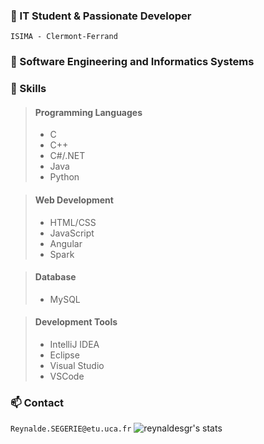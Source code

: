 <!DOCTYPE html>
<html lang="en">
<head>
    <meta charset="UTF-8">
    <meta name="viewport" content="width=device-width, initial-scale=1.">
</head>
<body>

<h3> 🚀 IT Student & Passionate Developer</h3>

``ISIMA - Clermont-Ferrand``

<h3> 🌱 Software Engineering and Informatics Systems </h3>

<h3> 💼 Skills</h3>

<blockquote>
    <h4>Programming Languages</h4>
    <ul>
        <li>C</li>
        <li>C++</li>
        <li>C#/.NET</li>
        <li>Java</li>
        <li>Python</li>
    </ul>
</blockquote>
<blockquote>
    <h4>Web Development</h4>
    <ul>
        <li>HTML/CSS</li>
        <li>JavaScript</li>
        <li>Angular</li>
        <li>Spark</li>
    </ul>
</blockquote>
<blockquote>
    <h4>Database</h4>
    <ul>
        <li>MySQL</li>
    </ul>
</blockquote>
<blockquote>
    <h4>Development Tools</h4>
    <ul>
        <li>IntelliJ IDEA</li>
        <li>Eclipse</li>
        <li>Visual Studio</li>
        <li>VSCode</li>
    </ul>
</blockquote>

<h3> 📫 Contact</h3>

``Reynalde.SEGERIE@etu.uca.fr``
<img src="https://github-readme-stats.vercel.app/api?username=reynaldesgr&show_icons=true&theme=radical" alt="reynaldesgr's stats">
</body>
</body>
</html>

